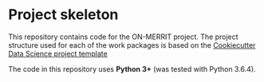 # Project skeleton

This repository contains code for the ON-MERRIT project. The project structure used for each of the work packages is based on the [Cookiecutter Data Science project template](https://drivendata.github.io/cookiecutter-data-science/)

The code in this repository uses **Python 3+** (was tested with Python 3.6.4).
